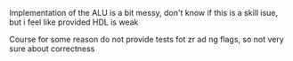 Implementation of the ALU is a bit messy, 
don't know if this is a skill isue, but i feel like provided HDL is weak 


Course for some reason do not provide tests fot zr ad ng flags,
so not very sure about correctness
